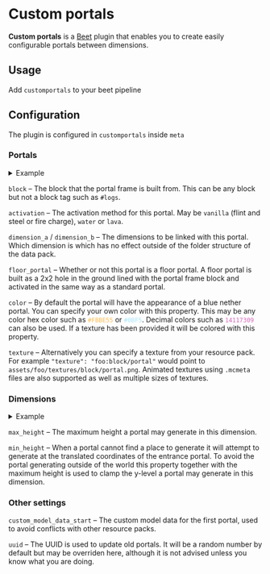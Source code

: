 # Custom portals

**Custom portals** is a [Beet](https://github.com/mcbeet/beet) plugin that enables you to create easily configurable portals between dimensions.

## Usage

Add `customportals` to your beet pipeline

## Configuration

The plugin is configured in `customportals` inside `meta`

### Portals

<details>
<summary>Example</summary>
<pre><code>"portals": [
  {
    "block": "glowstone",
    "activation": "lava",
    "dimension_a": "minecraft:overworld",
    "dimension_b": "minecraft:the_nether",
    "color": "#EFBA30"
  }
]
</code></pre>
</details>

`block` – The block that the portal frame is built from. This can be any block but not a block tag such as `#logs`.

`activation` – The activation method for this portal. May be `vanilla` (flint and steel or fire charge), `water` or `lava`.

`dimension_a` / `dimension_b` – The dimensions to be linked with this portal. Which dimension is which has no effect outside of the folder structure of the data pack.

`floor_portal` – Whether or not this portal is a floor portal. A floor portal is built as a 2x2 hole in the ground lined with the portal frame block and activated in the same way as a standard portal.

`color` – By default the portal will have the appearance of a blue nether portal. You can specify your own color with this property. This may be any color hex color such as <code><span style="color:#FBBE55">#FBBE55</span></code> or <code><span style="color:#0BF5">#0BF5</span></code>. Decimal colors such as <code><span style="color:#D769BD">14117309</span></code> can also be used. If a texture has been provided it will be colored with this property.

`texture` – Alternatively you can specify a texture from your resource pack. For example `"texture": "foo:block/portal"` would point to `assets/foo/textures/block/portal.png`. Animated textures using `.mcmeta` files are also supported as well as multiple sizes of textures.

### Dimensions

<details>
<summary>Example</summary>
<pre><code>"dimensions": {
  "minecraft:the_nether": {
    "max_height": 128,
    "min_height": 70
  }
}
</code></pre>
</details>

`max_height` – The maximum height a portal may generate in this dimension.

`min_height` – When a portal cannot find a place to generate it will attempt to generate at the translated coordinates of the entrance portal. To avoid the portal generating outside of the world this property together with the maximum height is used to clamp the y-level a portal may generate in this dimension.

### Other settings

`custom_model_data_start` – The custom model data for the first portal, used to avoid conflicts with other resource packs.

`uuid` – The UUID is used to update old portals. It will be a random number by default but may be overriden here, although it is not advised unless you know what you are doing.
